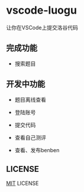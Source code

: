 # vscode-luogu

让你在VSCode上提交洛谷代码

## 完成功能

- 搜索题目

## 开发中功能

- 题目离线查看

- 登陆账号

- 提交代码

- 查看自己测评

- 查看、发布benben

## LICENSE

[MIT](LICENSE) LICENSE
